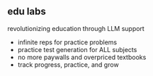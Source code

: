 ## edu labs

revolutionizing education through LLM support
- infinite reps for practice problems
- practice test generation for ALL subjects
- no more paywalls and overpriced textbooks
- track progress, practice, and grow